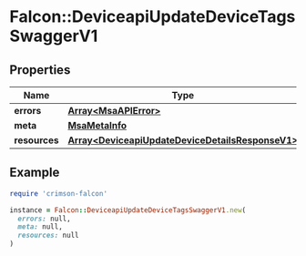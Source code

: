 # Falcon::DeviceapiUpdateDeviceTagsSwaggerV1

## Properties

| Name | Type | Description | Notes |
| ---- | ---- | ----------- | ----- |
| **errors** | [**Array&lt;MsaAPIError&gt;**](MsaAPIError.md) |  | [optional] |
| **meta** | [**MsaMetaInfo**](MsaMetaInfo.md) |  |  |
| **resources** | [**Array&lt;DeviceapiUpdateDeviceDetailsResponseV1&gt;**](DeviceapiUpdateDeviceDetailsResponseV1.md) |  |  |

## Example

```ruby
require 'crimson-falcon'

instance = Falcon::DeviceapiUpdateDeviceTagsSwaggerV1.new(
  errors: null,
  meta: null,
  resources: null
)
```


